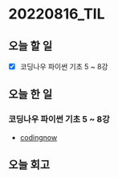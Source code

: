 # 20220816_TIL
## 오늘 할 일
- [X] 코딩나우 파이썬 기초 5 ~ 8강

## 오늘 한 일
### 코딩나우 파이썬 기초 5 ~ 8강
- [codingnow](./Python/codingnow.py)

## 오늘 회고
